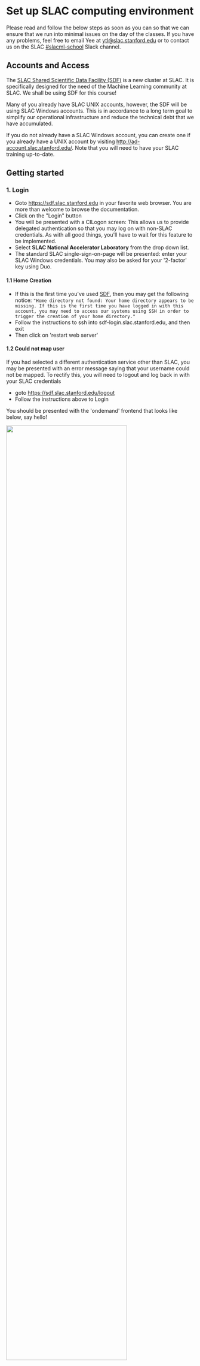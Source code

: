 # Set up SLAC computing environment

Please read and follow the below steps as soon as you can so that we can ensure that we run into minimal issues on the day of the classes. If you have any problems, feel free to email Yee at ytl@slac.stanford.edu or to contact us on the SLAC [#slacml-school](https://slac.slack.com/archives/C01B0B03HC3) Slack channel.

## Accounts and Access

The [SLAC Shared Scientific Data Facility (SDF)](https://sdf.slac.stanford.edu) is a new cluster at SLAC. It is specifically designed for the need of the Machine Learning community at SLAC. We shall be using SDF for this course!

Many of you already have SLAC UNIX accounts, however, the SDF will be using SLAC Windows accounts. This is in accordance to a long term goal to simplify our operational infrastructure and reduce the technical debt that we have accumulated.

If you do not already have a SLAC Windows account, you can create one if you already have a UNIX account by visiting http://ad-account.slac.stanford.edu/. Note that you will need to have your SLAC training up-to-date.

## Getting started

### 1. Login
* Goto https://sdf.slac.stanford.edu in your favorite web browser. You are more than welcome to browse the documentation.
* Click on the "Login" button
* You will be presented with a CILogon screen: This allows us to provide delegated authentication so that you may log on with non-SLAC credentials. As with all good things, you'll have to wait for this feature to be implemented.
* Select **SLAC National Accelerator Laboratory** from the drop down list.
* The standard SLAC single-sign-on-page will be presented: enter your SLAC Windows credentials. You may also be asked for your '2-factor' key using Duo.

#### 1.1 Home Creation

* If this is the first time you've used [SDF](https://sdf.slac.stanford.edu), then you may get the following notice: ```"Home directory not found: Your home directory appears to be missing. If this is the first time you have logged in with this account, you may need to access our systems using SSH in order to trigger the creation of your home directory."```
* Follow the instructions to ssh into sdf-login.slac.stanford.edu, and then exit
* Then click on 'restart web server'

#### 1.2 Could not map user

If you had selected a different authentication service other than SLAC, you may be presented with an error message saying that your username could not be mapped. To rectify this, you will need to logout and log back in with your SLAC credentials

* goto https://sdf.slac.stanford.edu/logout
* Follow the instructions above to Login


You should be presented with the 'ondemand' frontend that looks like below, say hello!

<img src="figures/ondemand.png" width="80%">

### 2. Launch jupyter
- at the top of the 'ondemand' webpage that we just logged into, click on 'Interactive Apps'
- Select 'Jupyter' from the list
- You should be presented with a set of options to launch a Jupyter instance
- For the purposes of this school, select 
  - Jupyter Instance: `ml-at-slac/school-2020-09`
  - leave "Use JupyterLab" unchecked
  - Partition: `ml`
  - Number of hours: `4`
  - Number of CPU cores: `4`
  - Total Memory to allocate: `12288`
  - Number of GPUs: `1`
  - GPU Type: `Any`
- Click on the big blue 'Launch' button at the bottom.

If you get an error like `sbatch: error: Batch job submission failed: Invalid account or account/partition combination specified`, this means that you do not have permissions to use the `ml` partition in slurm. Contact Yee at [slac's slack #slacml-school channel](https://slac.slack.com/archives/C01B0B03HC3) so that we may add you. Otherwise you can use the `shared` partition instead (or whichever you may be a part of).


That should bring you to "Interactive Sessions" page like below.

<img src="figures/jupyter_queued.png" width="80%">

### 3. Wait

- After a few moments, the webpage should update with a 'Connect to Jupyter Instance' button
<img src="figures/jupyter_running.png" width="80%">

- clicking on this will bring up a Jupyter window. That should bring you to Jupyter homepage. We call this **home tab**.
<img src="figures/jupyter_login.png" width="80%">

### 4. Verify it works

- Start a new notebook by selecting "New" => "Python 3" like shown below
<img src="figures/jupyter_starting.png" width="80%">

- That should open a new tab. Let's call this a **notebook tab**. You should see a screen like below.

<img src="figures/jupyter_notebook.png" width="80%">

- Each grey box next to `In [n]` is called a **Cell** and you can tpye in python and execute it on a line-by-line basis directory in your browser.
- Type the following 2 lines of command in an empty cell: 

```
import torch
print(torch.Tensor([0.]).cuda().device)
```
... and _execute_ the cell (you can either hit "Run" button on the top, or hit "shift+enter" on your keyboard. If you see any error, please contact [Kazu](mailto:kterao@slac.stanford.edu).

<img src="figures/jupyter_checked.png" width="80%">

- Next, let's checkout the code repository we will use for the workshop! _Add a new cell_ by hitting "+" button on the top (next to sissors :)). That should add a new cell to type more commands. Type the following command and execute again (the `!` tells jupyter to run a shell command rather than some python code).

```
! git clone https://github.com/slaclab/slacml-school
```
- It should look like below (and again, if not, [hit Kazu](mailto:kterao@slac.stanford.edu)!).

<img src="figures/jupyter_clone.png" width="80%">

- Now go back to the **home tab** in your browser and you should see 2 new items.
  - `Untitled.ipynb` ... this is the _notebook_ you created and run some commands there
  - `slacml-school` ... this is the directory, or a `git` repository, you just checked out. The workshop materials will be made available there.

<img src="figures/jupyter_clone_home.png" width="80%">

### 5. Party!

Congrats! You have your computing instance up and running = ready for the workshop ... **hardware-wise** :)

We assume some minimal knowledge about Python and scientific libraries. You just checked out the workshop repository, so you can go there and explore `~/slacml-school/Preparation` directory, or [read it online](/Preparation/README.md). There are notebooks named **Python-0X-YYY.ipynb**. Start from 01 and try to look at look at all of them. You can execute all notebooks and see what happens. Modify and observe a difference in behavior. Again, [hit Kazu](mailto:kterao@slac.stanford.edu) for questions!

